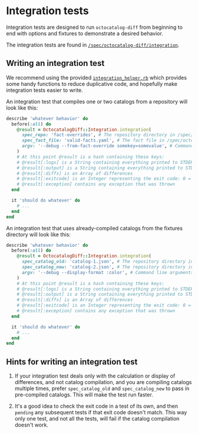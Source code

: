 # Integration tests

Integration tests are designed to run `octocatalog-diff` from beginning to end with options and fixtures to demonstrate a desired behavior.

The integration tests are found in [`/spec/octocatalog-diff/integration`](/spec/octocatalog-diff/integration).

## Writing an integration test

We recommend using the provided [`integration_helper.rb`](/spec/octocatalog-diff/integration/integration_helper.rb) which provides some handy functions to reduce duplicative code, and hopefully make integration tests easier to write.

An integration test that compiles one or two catalogs from a repository will look like this:

```ruby
describe 'whatever behavior' do
  before(:all) do
    @result = OctocatalogDiff::Integration.integration(
      spec_repo: 'fact-overrides', # The repository directory in /spec/octocatalog-diff/fixtures/repos
      spec_fact_file: 'valid-facts.yaml', # The fact file in /spec/octocatalog-diff/fixtures/facts
      argv: '--debug --from-fact-override somekey=somevalue', # Command line arguments
    )
    # At this point @result is a hash containing these keys:
    # @result[:logs] is a String containing everything printed to STDERR (Logger)
    # @result[:output] is a String containing everything printed to STDOUT
    # @result[:diffs] is an Array of differences
    # @result[:exitcode] is an Integer representing the exit code: 0 = no changes, 1 = failure, 2 = success, with changes
    # @result[:exception] contains any exception that was thrown
  end

  it 'should do whatever' do
    # ...
  end
end
```

An integration test that uses already-compiled catalogs from the fixtures directory will look like this:

```ruby
describe 'whatever behavior' do
  before(:all) do
    @result = OctocatalogDiff::Integration.integration(
      spec_catalog_old: 'catalog-1.json', # The repository directory in /spec/octocatalog-diff/fixtures/catalogs
      spec_catalog_new: 'catalog-2.json', # The repository directory in /spec/octocatalog-diff/fixtures/catalogs
      argv: '--debug --display-format :color', # Command line arguments
    )
    # At this point @result is a hash containing these keys:
    # @result[:logs] is a String containing everything printed to STDERR (Logger)
    # @result[:output] is a String containing everything printed to STDOUT
    # @result[:diffs] is an Array of differences
    # @result[:exitcode] is an Integer representing the exit code: 0 = no changes, 1 = failure, 2 = success, with changes
    # @result[:exception] contains any exception that was thrown
  end

  it 'should do whatever' do
    # ...
  end
end
```

## Hints for writing an integration test

1. If your integration test deals only with the calculation or display of differences, and not catalog compilation, and you are compiling catalogs multiple times, prefer `spec_catalog_old` and `spec_catalog_new` to pass in pre-compiled catalogs. This will make the test run faster.

1. It's a good idea to check the exit code in a test of its own, and then `pending` any subsequent tests if that exit code doesn't match. This way only one test, and not all the tests, will fail if the catalog compilation doesn't work.
